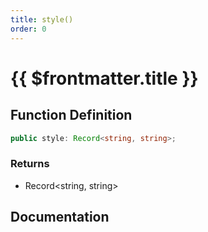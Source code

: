 ```yaml
---
title: style()
order: 0
---
```


# {{ $frontmatter.title }}

<!--@include: ./style_partial_header.md-->

## Function Definition

```ts
public style: Record<string, string>;
```

### Returns

* Record\<string, string\>

## Documentation

<!--@include: ./style_partial_footer.md-->
